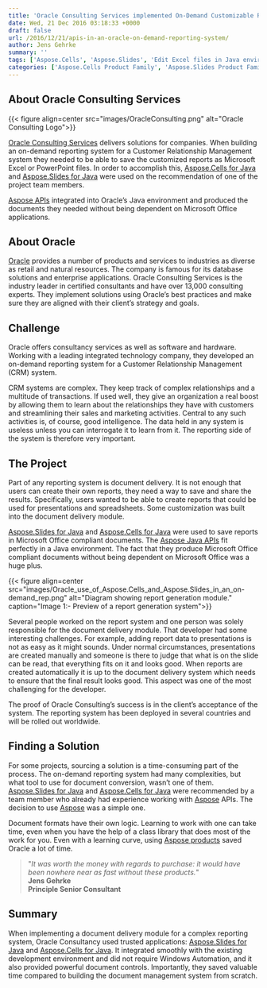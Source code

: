 ```yaml
---
title: 'Oracle Consulting Services implemented On-Demand Customizable Reporting System for Excel and PowerPoint format'
date: Wed, 21 Dec 2016 03:18:33 +0000
draft: false
url: /2016/12/21/apis-in-an-oracle-on-demand-reporting-system/
author: Jens Gehrke
summary: ''
tags: ['Aspose.Cells', 'Aspose.Slides', 'Edit Excel files in Java environment', 'Generate Reports in Excel and PowerPoint format', 'Manipulate PowerPoint presentations', 'Oracle Consulting recommends Aspose APIs', 'PowerPoint processing using Aspose.Slides for Java', 'Process MS Excel files using Aspose.Cells for Java', 'Process PowerPoint presentations using Aspose.Slides for Java', 'Success Stories']
categories: ['Aspose.Cells Product Family', 'Aspose.Slides Product Family']
---
```


## About Oracle Consulting Services



{{< figure align=center src="images/OracleConsulting.png" alt="Oracle Consulting Logo">}}


[Oracle Consulting Services][1] delivers solutions for companies. When building an on-demand reporting system for a Customer Relationship Management system they needed to be able to save the customized reports as Microsoft Excel or PowerPoint files. In order to accomplish this, [Aspose.Cells for Java][2] and [Aspose.Slides for Java][3] were used on the recommendation of one of the project team members.

[Aspose APIs][4] integrated into Oracle’s Java environment and produced the documents they needed without being dependent on Microsoft Office applications.

## About Oracle

[Oracle][5] provides a number of products and services to industries as diverse as retail and natural resources. The company is famous for its database solutions and enterprise applications. Oracle Consulting Services is the industry leader in certified consultants and have over 13,000 consulting experts. They implement solutions using Oracle’s best practices and make sure they are aligned with their client’s strategy and goals.

## Challenge

Oracle offers consultancy services as well as software and hardware. Working with a leading integrated technology company, they developed an on-demand reporting system for a Customer Relationship Management (CRM) system.

CRM systems are complex. They keep track of complex relationships and a multitude of transactions. If used well, they give an organization a real boost by allowing them to learn about the relationships they have with customers and streamlining their sales and marketing activities. Central to any such activities is, of course, good intelligence. The data held in any system is useless unless you can interrogate it to learn from it. The reporting side of the system is therefore very important.

## The Project

Part of any reporting system is document delivery. It is not enough that users can create their own reports, they need a way to save and share the results. Specifically, users wanted to be able to create reports that could be used for presentations and spreadsheets. Some customization was built into the document delivery module.

[Aspose.Slides for Java][6] and [Aspose.Cells for Java][7] were used to save reports in Microsoft Office compliant documents. The [Aspose Java APIs][8] fit perfectly in a Java environment. The fact that they produce Microsoft Office compliant documents without being dependent on Microsoft Office was a huge plus.



{{< figure align=center src="images/Oracle_use_of_Aspose.Cells_and_Aspose.Slides_in_an_on-demand_rep.png" alt="Diagram showing report generation module." caption="Image 1:- Preview of a report generation system">}}


Several people worked on the report system and one person was solely responsible for the document delivery module. That developer had some interesting challenges. For example, adding report data to presentations is not as easy as it might sounds. Under normal circumstances, presentations are created manually and someone is there to judge that what is on the slide can be read, that everything fits on it and looks good. When reports are created automatically it is up to the document delivery system which needs to ensure that the final result looks good. This aspect was one of the most challenging for the developer.

The proof of Oracle Consulting’s success is in the client’s acceptance of the system. The reporting system has been deployed in several countries and will be rolled out worldwide.

## Finding a Solution

For some projects, sourcing a solution is a time-consuming part of the process. The on-demand reporting system had many complexities, but what tool to use for document conversion, wasn’t one of them. [Aspose.Slides for Java][9] and [Aspose.Cells for Java][10] were recommended by a team member who already had experience working with [Aspose][11] APIs. The decision to use [Aspose][12] was a simple one.

Document formats have their own logic. Learning to work with one can take time, even when you have the help of a class library that does most of the work for you. Even with a learning curve, using [Aspose products][13] saved Oracle a lot of time.

> "_It was worth the money with regards to purchase: it would have been nowhere near as fast without these products._"  
> **Jens Gehrke  
> Principle Senior Consultant**

## Summary

When implementing a document delivery module for a complex reporting system, Oracle Consultancy used trusted applications: [Aspose.Slides for Java][14] and [Aspose.Cells for Java][15]. It integrated smoothly with the existing development environment and did not require Windows Automation, and it also provided powerful document controls. Importantly, they saved valuable time compared to building the document management system from scratch.




[1]: https://www.oracle.com/consulting/
[2]: https://products.aspose.com/cells/java
[3]: https://products.aspose.com/slides/java
[4]: https://products.aspose.com/total/java
[5]: https://www.oracle.com/
[6]: https://products.aspose.com/slides/java
[7]: https://products.aspose.com/cells/java
[8]: https://products.aspose.com/total/java
[9]: https://products.aspose.com/slides/java
[10]: https://products.aspose.com/cells/java
[11]: https://www.aspose.com/
[12]: https://www.aspose.com/
[13]: https://products.aspose.com/
[14]: https://products.aspose.com/slides/java
[15]: https://products.aspose.com/cells/java




